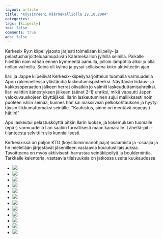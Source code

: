 ```yaml
--- 
layout: article 
title: "Köysitreeni Käärmekalliolla 29.10.2004" 
categories: 
tags: [kiipeily]
toc: false 
comments: true 
ads: false 
--- 
```


Kerkesix Ry:n kiipeilyjaosto järjesti toimeliaan kiipeily- ja
pelastusharjoitteluaamupäivän Käärmekallion jylhillä seinillä. Paikalle
hiivittiin noin vähän ennen kymmentä aamulla, jolloin lämpötila alkoi jo
olla nollan vaiheilla. Seinä oli kylmä ja pysyi sellaisena koko
aktiviteetin ajan.

Ilari ja Jappe kiipeilivät Kerkesix-kiipeilyharjoittelun tuomalla
varmuudella Apon rakennellessa yläständiä laskeutumispisteeksi.
Näyttävän liidaus- ja kakkosoperaation jälkeen herrat olivatkin jo
valmiit laskeuduttamisuhreiksi. Ilari valittiin äänestyksen jälkeen
(äänet 2-1) uhriksi, mikä vapautti Japen valokuvauskojeen käyttäjäksi.
Ilarin laskeutuminen sujui mallikkaasti noin puoleen väliin seinää,
kunnes hän sai massiivisin pelkokohtauksen ja hyytyi täysin
liikkumattomaksi seinälle. "Kauhistus, sinne on mentävä nopeasti
hätiin!"

Apo laskeutui pelastusköyttä pitkin Ilarin luokse, ja kokemuksen
tuomalle (epä-) varmuudella Ilari saatiin turvallisesti maan kamaralle.
Läheltä-piti -tilanteesta selvittiin siis kunniallisesti.

Kerkesixissä on paljon KTO (köysitoiminnanohjaaja) osaamista ja -osaajia
ja he mielellään järjestävät jäsenilleen vastaavia koulutustilaisuuksia.
Tavoitteena on myös aktiivisesti harrastaa seinäkiipeilyä ja
boulderointia. Tarkkaile kalenteria, vastaavia tilaisuuksia on jatkossa
useita kuukaudessa.

<div class="image-gallery">

-   [![](/Media/Default/ImageGalleries/koysitreeni-kaarmekalliolla-29.10.2004/Thumbnails/kalliolla%20002.jpg)](/Media/Default/ImageGalleries/koysitreeni-kaarmekalliolla-29.10.2004/kalliolla%20002.jpg)
-   [![](/Media/Default/ImageGalleries/koysitreeni-kaarmekalliolla-29.10.2004/Thumbnails/kalliolla%20003.jpg)](/Media/Default/ImageGalleries/koysitreeni-kaarmekalliolla-29.10.2004/kalliolla%20003.jpg)
-   [![](/Media/Default/ImageGalleries/koysitreeni-kaarmekalliolla-29.10.2004/Thumbnails/kalliolla%20004.jpg)](/Media/Default/ImageGalleries/koysitreeni-kaarmekalliolla-29.10.2004/kalliolla%20004.jpg)
-   [![](/Media/Default/ImageGalleries/koysitreeni-kaarmekalliolla-29.10.2004/Thumbnails/kalliolla%20005.jpg)](/Media/Default/ImageGalleries/koysitreeni-kaarmekalliolla-29.10.2004/kalliolla%20005.jpg)
-   [![](/Media/Default/ImageGalleries/koysitreeni-kaarmekalliolla-29.10.2004/Thumbnails/kalliolla%20006.jpg)](/Media/Default/ImageGalleries/koysitreeni-kaarmekalliolla-29.10.2004/kalliolla%20006.jpg)
-   [![](/Media/Default/ImageGalleries/koysitreeni-kaarmekalliolla-29.10.2004/Thumbnails/kalliolla%20010.jpg)](/Media/Default/ImageGalleries/koysitreeni-kaarmekalliolla-29.10.2004/kalliolla%20010.jpg)
-   [![](/Media/Default/ImageGalleries/koysitreeni-kaarmekalliolla-29.10.2004/Thumbnails/kalliolla%20011.jpg)](/Media/Default/ImageGalleries/koysitreeni-kaarmekalliolla-29.10.2004/kalliolla%20011.jpg)
-   [![](/Media/Default/ImageGalleries/koysitreeni-kaarmekalliolla-29.10.2004/Thumbnails/kalliolla%20023.jpg)](/Media/Default/ImageGalleries/koysitreeni-kaarmekalliolla-29.10.2004/kalliolla%20023.jpg)
-   [![](/Media/Default/ImageGalleries/koysitreeni-kaarmekalliolla-29.10.2004/Thumbnails/kalliolla%20032.jpg)](/Media/Default/ImageGalleries/koysitreeni-kaarmekalliolla-29.10.2004/kalliolla%20032.jpg)
-   [![](/Media/Default/ImageGalleries/koysitreeni-kaarmekalliolla-29.10.2004/Thumbnails/kalliolla%20036.jpg)](/Media/Default/ImageGalleries/koysitreeni-kaarmekalliolla-29.10.2004/kalliolla%20036.jpg)
-   [![](/Media/Default/ImageGalleries/koysitreeni-kaarmekalliolla-29.10.2004/Thumbnails/kalliolla%20039.jpg)](/Media/Default/ImageGalleries/koysitreeni-kaarmekalliolla-29.10.2004/kalliolla%20039.jpg)
-   [![](/Media/Default/ImageGalleries/koysitreeni-kaarmekalliolla-29.10.2004/Thumbnails/kalliolla%20044.jpg)](/Media/Default/ImageGalleries/koysitreeni-kaarmekalliolla-29.10.2004/kalliolla%20044.jpg)

</div>
